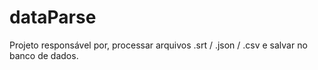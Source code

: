 # dataParse

Projeto responsável por, processar arquivos .srt / .json / .csv e salvar no banco de dados.
